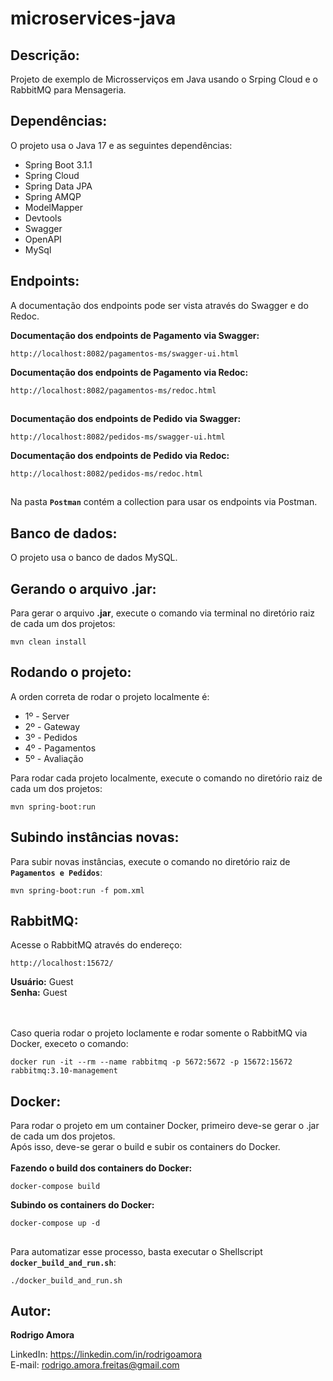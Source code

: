 # microservices-java
Descrição:
----------
Projeto de exemplo de Microsserviços em Java usando o Srping Cloud e o RabbitMQ para Mensageria.

Dependências:
-------------
O projeto usa o Java 17 e as seguintes dependências:
* Spring Boot 3.1.1
* Spring Cloud
* Spring Data JPA
* Spring AMQP
* ModelMapper
* Devtools
* Swagger
* OpenAPI
* MySql

Endpoints:
----------
A documentação dos endpoints pode ser vista através do Swagger e do Redoc.<br>

<b>Documentação dos endpoints de Pagamento via Swagger:</b>
```shell script
http://localhost:8082/pagamentos-ms/swagger-ui.html
```

<b>Documentação dos endpoints de Pagamento via Redoc:</b>
```shell script
http://localhost:8082/pagamentos-ms/redoc.html
```

##

<b>Documentação dos endpoints de Pedido via Swagger:</b>
```shell script
http://localhost:8082/pedidos-ms/swagger-ui.html
```

<b>Documentação dos endpoints de Pedido via Redoc:</b>
```shell script
http://localhost:8082/pedidos-ms/redoc.html
```

##
Na pasta <b>`Postman`</b> contém a collection para usar os endpoints via Postman.

Banco de dados:
---------------
O projeto usa o banco de dados MySQL.

Gerando o arquivo .jar:
-----------------------
Para gerar o arquivo <b>.jar</b>, execute o comando via terminal no diretório raiz de cada um dos projetos:
```shell script
mvn clean install
```

Rodando o projeto:
------------------
A orden correta de rodar o projeto localmente é:
* 1º - Server
* 2º - Gateway
* 3º - Pedidos
* 4º - Pagamentos
* 5º - Avaliação

Para rodar cada projeto localmente, execute o comando no diretório raiz de cada um dos projetos:
```shell script
mvn spring-boot:run
```
Subindo instâncias novas:
-------------------------
Para subir novas instâncias, execute o comando no diretório raiz de <b>`Pagamentos e Pedidos`</b>:
```shell script
mvn spring-boot:run -f pom.xml
```

RabbitMQ:
---------
Acesse o RabbitMQ através do endereço:
```shell script
http://localhost:15672/
```

<b>Usuário:</b> Guest <br>
<b>Senha:</b> Guest

<br><br>
Caso queria rodar o projeto loclamente e rodar somente o RabbitMQ via Docker, execeto o comando:
```shell script
docker run -it --rm --name rabbitmq -p 5672:5672 -p 15672:15672 rabbitmq:3.10-management
```

Docker:
-------
Para rodar o projeto em um container Docker, primeiro deve-se gerar o .jar de cada um dos projetos.<br>
Após isso, deve-se gerar o build e subir os containers do Docker.<br><br>
<b>Fazendo o build dos containers do Docker:</b>
```shell script
docker-compose build

```

<b>Subindo os containers do Docker:</b>
```shell script
docker-compose up -d
```

##
Para automatizar esse processo, basta executar o Shellscript <b>`docker_build_and_run.sh`</b>:
```shell script
./docker_build_and_run.sh
```

Autor:
------
<b>Rodrigo Amora</b>

LinkedIn: https://linkedin.com/in/rodrigoamora <br>
E-mail: rodrigo.amora.freitas@gmail.com
